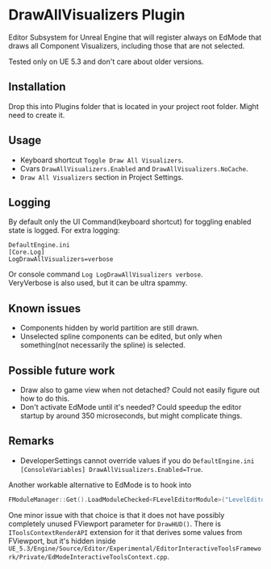 # DrawAllVisualizers Plugin

Editor Subsystem for Unreal Engine that will register always on EdMode that draws all Component Visualizers, including those that are not selected.

Tested only on UE 5.3 and don't care about older versions.

## Installation
Drop this into Plugins folder that is located in your project root folder. Might need to create it.

## Usage
* Keyboard shortcut `Toggle Draw All Visualizers`.
* Cvars `DrawAllVisualizers.Enabled` and `DrawAllVisualizers.NoCache`.
* `Draw All Visualizers` section in Project Settings.

## Logging
By default only the UI Command(keyboard shortcut) for toggling enabled state is logged.
For extra logging:
```
DefaultEngine.ini
[Core.Log]
LogDrawAllVisualizers=verbose
```
Or console command `Log LogDrawAllVisualizers verbose`.
<br/>VeryVerbose is also used, but it can be ultra spammy.

## Known issues
* Components hidden by world partition are still drawn.
* Unselected spline components can be edited, but only when something(not necessarily the spline) is selected.

## Possible future work
* Draw also to game view when not detached? Could not easily figure out how to do this.
* Don't activate EdMode until it's needed? Could speedup the editor startup by around 350 microseconds, but might complicate things.

## Remarks
* DeveloperSettings cannot override values if you do `DefaultEngine.ini [ConsoleVariables] DrawAllVisualizers.Enabled=True`.

Another workable alternative to EdMode is to hook into
```cpp
FModuleManager::Get().LoadModuleChecked<FLevelEditorModule>("LevelEditor").GetLevelEditorInstance().Pin()->GetEditorModeManager().GetInteractiveToolsContext()->OnRender
```
One minor issue with that choice is that it does not have possibly completely unused FViewport parameter for `DrawHUD()`.
There is `IToolsContextRenderAPI` extension for it that derives some values from FViewport, but it's hidden inside
`UE_5.3/Engine/Source/Editor/Experimental/EditorInteractiveToolsFramework/Private/EdModeInteractiveToolsContext.cpp`.
